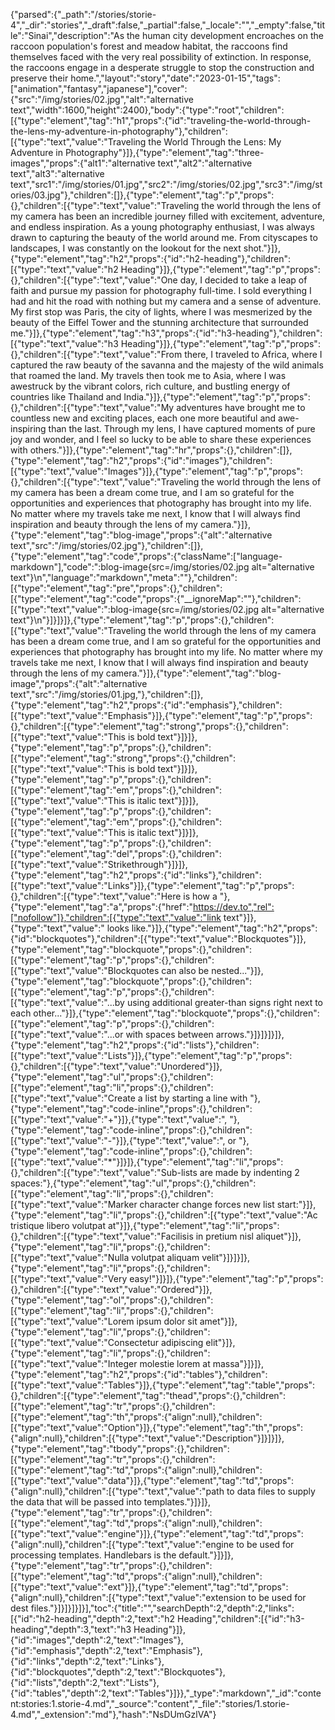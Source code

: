 {"parsed":{"_path":"/stories/storie-4","_dir":"stories","_draft":false,"_partial":false,"_locale":"","_empty":false,"title":"Sinai","description":"As the human city development encroaches on the raccoon population's forest and meadow habitat, the raccoons find themselves faced with the very real possibility of extinction. In response, the raccoons engage in a desperate struggle to stop the construction and preserve their home.","layout":"story","date":"2023-01-15","tags":["animation","fantasy","japanese"],"cover":{"src":"/img/stories/02.jpg","alt":"alternative text","width":1600,"height":2400},"body":{"type":"root","children":[{"type":"element","tag":"h1","props":{"id":"traveling-the-world-through-the-lens-my-adventure-in-photography"},"children":[{"type":"text","value":"Traveling the World Through the Lens: My Adventure in Photography"}]},{"type":"element","tag":"three-images","props":{"alt1":"alternative text","alt2":"alternative text","alt3":"alternative text","src1":"/img/stories/01.jpg","src2":"/img/stories/02.jpg","src3":"/img/stories/03.jpg"},"children":[]},{"type":"element","tag":"p","props":{},"children":[{"type":"text","value":"Traveling the world through the lens of my camera has been an incredible journey filled with excitement, adventure, and endless inspiration. As a young photography enthusiast, I was always drawn to capturing the beauty of the world around me. From cityscapes to landscapes, I was constantly on the lookout for the next shot."}]},{"type":"element","tag":"h2","props":{"id":"h2-heading"},"children":[{"type":"text","value":"h2 Heading"}]},{"type":"element","tag":"p","props":{},"children":[{"type":"text","value":"One day, I decided to take a leap of faith and pursue my passion for photography full-time. I sold everything I had and hit the road with nothing but my camera and a sense of adventure. My first stop was Paris, the city of lights, where I was mesmerized by the beauty of the Eiffel Tower and the stunning architecture that surrounded me."}]},{"type":"element","tag":"h3","props":{"id":"h3-heading"},"children":[{"type":"text","value":"h3 Heading"}]},{"type":"element","tag":"p","props":{},"children":[{"type":"text","value":"From there, I traveled to Africa, where I captured the raw beauty of the savanna and the majesty of the wild animals that roamed the land. My travels then took me to Asia, where I was awestruck by the vibrant colors, rich culture, and bustling energy of countries like Thailand and India."}]},{"type":"element","tag":"p","props":{},"children":[{"type":"text","value":"My adventures have brought me to countless new and exciting places, each one more beautiful and awe-inspiring than the last. Through my lens, I have captured moments of pure joy and wonder, and I feel so lucky to be able to share these experiences with others."}]},{"type":"element","tag":"hr","props":{},"children":[]},{"type":"element","tag":"h2","props":{"id":"images"},"children":[{"type":"text","value":"Images"}]},{"type":"element","tag":"p","props":{},"children":[{"type":"text","value":"Traveling the world through the lens of my camera has been a dream come true, and I am so grateful for the opportunities and experiences that photography has brought into my life. No matter where my travels take me next, I know that I will always find inspiration and beauty through the lens of my camera."}]},{"type":"element","tag":"blog-image","props":{"alt":"alternative text","src":"/img/stories/02.jpg"},"children":[]},{"type":"element","tag":"code","props":{"className":["language-markdown"],"code":":blog-image{src=/img/stories/02.jpg alt=\"alternative text\"}\n","language":"markdown","meta":""},"children":[{"type":"element","tag":"pre","props":{},"children":[{"type":"element","tag":"code","props":{"__ignoreMap":""},"children":[{"type":"text","value":":blog-image{src=/img/stories/02.jpg alt=\"alternative text\"}\n"}]}]}]},{"type":"element","tag":"p","props":{},"children":[{"type":"text","value":"Traveling the world through the lens of my camera has been a dream come true, and I am so grateful for the opportunities and experiences that photography has brought into my life. No matter where my travels take me next, I know that I will always find inspiration and beauty through the lens of my camera."}]},{"type":"element","tag":"blog-image","props":{"alt":"alternative text","src":"/img/stories/01.jpg,"},"children":[]},{"type":"element","tag":"h2","props":{"id":"emphasis"},"children":[{"type":"text","value":"Emphasis"}]},{"type":"element","tag":"p","props":{},"children":[{"type":"element","tag":"strong","props":{},"children":[{"type":"text","value":"This is bold text"}]}]},{"type":"element","tag":"p","props":{},"children":[{"type":"element","tag":"strong","props":{},"children":[{"type":"text","value":"This is bold text"}]}]},{"type":"element","tag":"p","props":{},"children":[{"type":"element","tag":"em","props":{},"children":[{"type":"text","value":"This is italic text"}]}]},{"type":"element","tag":"p","props":{},"children":[{"type":"element","tag":"em","props":{},"children":[{"type":"text","value":"This is italic text"}]}]},{"type":"element","tag":"p","props":{},"children":[{"type":"element","tag":"del","props":{},"children":[{"type":"text","value":"Strikethrough"}]}]},{"type":"element","tag":"h2","props":{"id":"links"},"children":[{"type":"text","value":"Links"}]},{"type":"element","tag":"p","props":{},"children":[{"type":"text","value":"Here is how a "},{"type":"element","tag":"a","props":{"href":"https://dev.to","rel":["nofollow"]},"children":[{"type":"text","value":"link text"}]},{"type":"text","value":" looks like."}]},{"type":"element","tag":"h2","props":{"id":"blockquotes"},"children":[{"type":"text","value":"Blockquotes"}]},{"type":"element","tag":"blockquote","props":{},"children":[{"type":"element","tag":"p","props":{},"children":[{"type":"text","value":"Blockquotes can also be nested..."}]},{"type":"element","tag":"blockquote","props":{},"children":[{"type":"element","tag":"p","props":{},"children":[{"type":"text","value":"...by using additional greater-than signs right next to each other..."}]},{"type":"element","tag":"blockquote","props":{},"children":[{"type":"element","tag":"p","props":{},"children":[{"type":"text","value":"...or with spaces between arrows."}]}]}]}]},{"type":"element","tag":"h2","props":{"id":"lists"},"children":[{"type":"text","value":"Lists"}]},{"type":"element","tag":"p","props":{},"children":[{"type":"text","value":"Unordered"}]},{"type":"element","tag":"ul","props":{},"children":[{"type":"element","tag":"li","props":{},"children":[{"type":"text","value":"Create a list by starting a line with "},{"type":"element","tag":"code-inline","props":{},"children":[{"type":"text","value":"+"}]},{"type":"text","value":", "},{"type":"element","tag":"code-inline","props":{},"children":[{"type":"text","value":"-"}]},{"type":"text","value":", or "},{"type":"element","tag":"code-inline","props":{},"children":[{"type":"text","value":"*"}]}]},{"type":"element","tag":"li","props":{},"children":[{"type":"text","value":"Sub-lists are made by indenting 2 spaces:"},{"type":"element","tag":"ul","props":{},"children":[{"type":"element","tag":"li","props":{},"children":[{"type":"text","value":"Marker character change forces new list start:"}]},{"type":"element","tag":"li","props":{},"children":[{"type":"text","value":"Ac tristique libero volutpat at"}]},{"type":"element","tag":"li","props":{},"children":[{"type":"text","value":"Facilisis in pretium nisl aliquet"}]},{"type":"element","tag":"li","props":{},"children":[{"type":"text","value":"Nulla volutpat aliquam velit"}]}]}]},{"type":"element","tag":"li","props":{},"children":[{"type":"text","value":"Very easy!"}]}]},{"type":"element","tag":"p","props":{},"children":[{"type":"text","value":"Ordered"}]},{"type":"element","tag":"ol","props":{},"children":[{"type":"element","tag":"li","props":{},"children":[{"type":"text","value":"Lorem ipsum dolor sit amet"}]},{"type":"element","tag":"li","props":{},"children":[{"type":"text","value":"Consectetur adipiscing elit"}]},{"type":"element","tag":"li","props":{},"children":[{"type":"text","value":"Integer molestie lorem at massa"}]}]},{"type":"element","tag":"h2","props":{"id":"tables"},"children":[{"type":"text","value":"Tables"}]},{"type":"element","tag":"table","props":{},"children":[{"type":"element","tag":"thead","props":{},"children":[{"type":"element","tag":"tr","props":{},"children":[{"type":"element","tag":"th","props":{"align":null},"children":[{"type":"text","value":"Option"}]},{"type":"element","tag":"th","props":{"align":null},"children":[{"type":"text","value":"Description"}]}]}]},{"type":"element","tag":"tbody","props":{},"children":[{"type":"element","tag":"tr","props":{},"children":[{"type":"element","tag":"td","props":{"align":null},"children":[{"type":"text","value":"data"}]},{"type":"element","tag":"td","props":{"align":null},"children":[{"type":"text","value":"path to data files to supply the data that will be passed into templates."}]}]},{"type":"element","tag":"tr","props":{},"children":[{"type":"element","tag":"td","props":{"align":null},"children":[{"type":"text","value":"engine"}]},{"type":"element","tag":"td","props":{"align":null},"children":[{"type":"text","value":"engine to be used for processing templates. Handlebars is the default."}]}]},{"type":"element","tag":"tr","props":{},"children":[{"type":"element","tag":"td","props":{"align":null},"children":[{"type":"text","value":"ext"}]},{"type":"element","tag":"td","props":{"align":null},"children":[{"type":"text","value":"extension to be used for dest files."}]}]}]}]}],"toc":{"title":"","searchDepth":2,"depth":2,"links":[{"id":"h2-heading","depth":2,"text":"h2 Heading","children":[{"id":"h3-heading","depth":3,"text":"h3 Heading"}]},{"id":"images","depth":2,"text":"Images"},{"id":"emphasis","depth":2,"text":"Emphasis"},{"id":"links","depth":2,"text":"Links"},{"id":"blockquotes","depth":2,"text":"Blockquotes"},{"id":"lists","depth":2,"text":"Lists"},{"id":"tables","depth":2,"text":"Tables"}]}},"_type":"markdown","_id":"content:stories:1.storie-4.md","_source":"content","_file":"stories/1.storie-4.md","_extension":"md"},"hash":"NsDUmGzlVA"}